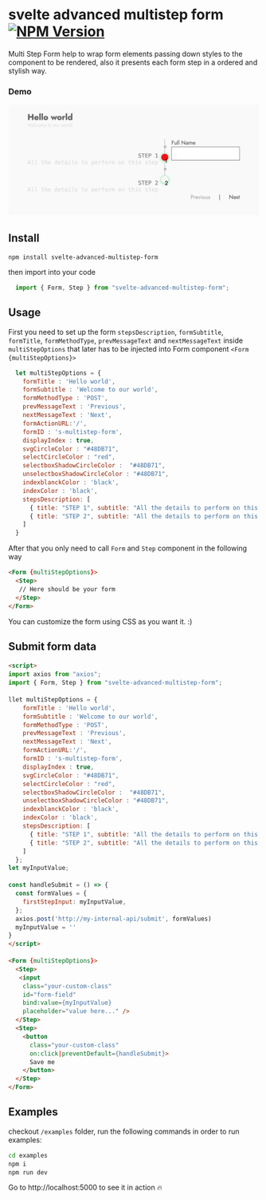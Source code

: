 # svelte advanced multistep form [![NPM Version](https://badge.fury.io/js/svelte-advanced-multistep-form.svg?style=flat)](https://npmjs.org/package/svelte-advanced-multistep-form)


Multi Step Form help to wrap form elements passing down styles to the component to be rendered, also it presents each form step in a ordered and stylish way.

### Demo
<p align="center">
  <img width="570" src ="./screen/form-demo.png">
</p>


## Install

```
npm install svelte-advanced-multistep-form
```

then import into your code

```javascript
  import { Form, Step } from "svelte-advanced-multistep-form";
```
## Usage

First you need to set up the form `stepsDescription`, `formSubtitle`, `formTitle`, `formMethodType`, `prevMessageText` and `nextMessageText` inside `multiStepOptions` that later has to be injected into Form component `<Form {multiStepOptions}>`

```javascript
  let multiStepOptions = {
    formTitle : 'Hello world',
    formSubtitle : 'Welcome to our world',
    formMethodType : 'POST',
    prevMessageText : 'Previous',
    nextMessageText : 'Next',
    formActionURL:'/',
    formID : 's-multistep-form',
    displayIndex : true,
    svgCircleColor : "#48DB71",
    selectCircleColor : "red",
    selectboxShadowCircleColor :  "#48DB71",
    unselectboxShadowCircleColor : "#48DB71",
    indexblanckColor : 'black',
    indexColor : 'black',
    stepsDescription: [
      { title: "STEP 1", subtitle: "All the details to perform on this step" },
      { title: "STEP 2", subtitle: "All the details to perform on this step" }
    ]
  }
```

After that you only need to call `Form` and `Step` component in the following way

```html
<Form {multiStepOptions}>
  <Step>
   // Here should be your form
  </Step>
</Form>
```

You can customize the form using CSS as you want it. :) 

## Submit form data

```html
<script> 
import axios from "axios";
import { Form, Step } from "svelte-advanced-multistep-form";

llet multiStepOptions = {
    formTitle : 'Hello world',
    formSubtitle : 'Welcome to our world',
    formMethodType : 'POST',
    prevMessageText : 'Previous',
    nextMessageText : 'Next',
    formActionURL:'/',
    formID : 's-multistep-form',
    displayIndex : true,
    svgCircleColor : "#48DB71",
    selectCircleColor : "red",
    selectboxShadowCircleColor :  "#48DB71",
    unselectboxShadowCircleColor : "#48DB71",
    indexblanckColor : 'black',
    indexColor : 'black',
    stepsDescription: [
      { title: "STEP 1", subtitle: "All the details to perform on this step" },
      { title: "STEP 2", subtitle: "All the details to perform on this step" }
    ]
  };
let myInputValue; 

const handleSubmit = () => {
  const formValues = {
    firstStepInput: myInputValue,
  };
  axios.post('http://my-internal-api/submit', formValues)
  myInputValue = ''
}
</script>

<Form {multiStepOptions}>
  <Step>
   <input
    class="your-custom-class"
    id="form-field"
    bind:value={myInputValue}
    placeholder="value here..." /> 
  </Step>
  <Step>
    <button
      class="your-custom-class"
      on:click|preventDefault={handleSubmit}>
      Save me
    </button>
  </Step>
</Form>
```

## Examples 

checkout `/examples` folder, run the following commands in order to run examples:

```bash
cd examples
npm i 
npm run dev
```

Go to http://localhost:5000 to see it in action 🔥

